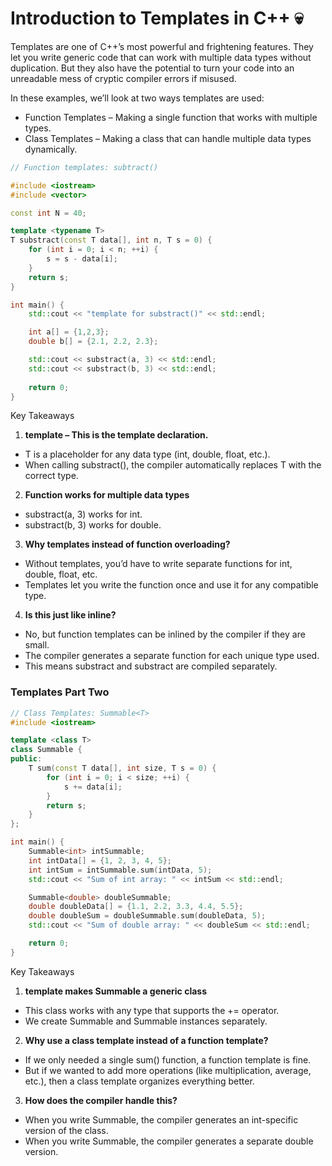 # Introduction to Templates in C++ 💀

Templates are one of C++’s most powerful and frightening features. They let you write generic code that can work with multiple data types without duplication. But they also have the potential to turn your code into an unreadable mess of cryptic compiler errors if misused.

In these examples, we’ll look at two ways templates are used:
- Function Templates – Making a single function that works with multiple types.
- Class Templates – Making a class that can handle multiple data types dynamically.

```cpp
// Function templates: subtract()

#include <iostream>
#include <vector>

const int N = 40;

template <typename T>
T substract(const T data[], int n, T s = 0) {
    for (int i = 0; i < n; ++i) {
        s = s - data[i];
    }
    return s;
}

int main() {
    std::cout << "template for substract()" << std::endl;

    int a[] = {1,2,3};
    double b[] = {2.1, 2.2, 2.3};

    std::cout << substract(a, 3) << std::endl;
    std::cout << substract(b, 3) << std::endl;
    
    return 0;
}
```

Key Takeaways

1. **template <typename T> – This is the template declaration.**
- T is a placeholder for any data type (int, double, float, etc.).
- When calling substract(), the compiler automatically replaces T with the correct type.

2. **Function works for multiple data types**
- substract(a, 3) works for int.
- substract(b, 3) works for double.

3. **Why templates instead of function overloading?**
- Without templates, you’d have to write separate functions for int, double, float, etc.
- Templates let you write the function once and use it for any compatible type.

4. **Is this just like inline?**
- No, but function templates can be inlined by the compiler if they are small.
- The compiler generates a separate function for each unique type used.
- This means substract<int> and substract<double> are compiled separately.

### Templates Part Two

```cpp
// Class Templates: Summable<T>
#include <iostream>

template <class T>
class Summable {
public:
    T sum(const T data[], int size, T s = 0) {
        for (int i = 0; i < size; ++i) {
            s += data[i];
        }
        return s;
    }
};

int main() {
    Summable<int> intSummable;
    int intData[] = {1, 2, 3, 4, 5};
    int intSum = intSummable.sum(intData, 5);
    std::cout << "Sum of int array: " << intSum << std::endl;

    Summable<double> doubleSummable;
    double doubleData[] = {1.1, 2.2, 3.3, 4.4, 5.5};
    double doubleSum = doubleSummable.sum(doubleData, 5);
    std::cout << "Sum of double array: " << doubleSum << std::endl;

    return 0;
}
```

Key Takeaways

1. **template <class T> makes Summable<T> a generic class**
- This class works with any type that supports the += operator.
- We create Summable<int> and Summable<double> instances separately.

2. **Why use a class template instead of a function template?**
- If we only needed a single sum() function, a function template is fine.
- But if we wanted to add more operations (like multiplication, average, etc.), then a class template organizes everything better.

3. **How does the compiler handle this?**
- When you write Summable<int>, the compiler generates an int-specific version of the class.
- When you write Summable<double>, the compiler generates a separate double version.
